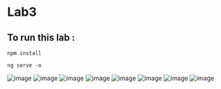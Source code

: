 # Lab3

## To run this lab : 
```
npm install
```
```
ng serve -o
```
![image](https://user-images.githubusercontent.com/93389016/165536864-27adf1c3-f5be-4c6d-a93b-87efdff143ef.png)
![image](https://user-images.githubusercontent.com/93389016/165536973-eea74737-43e4-4df9-992b-0536f9aa70df.png)
![image](https://user-images.githubusercontent.com/93389016/165537587-cf319176-5677-4849-b2be-43f0b4bef21f.png)
![image](https://user-images.githubusercontent.com/93389016/165537828-14b73073-9d64-48e8-b8ae-f44164345aee.png)
![image](https://user-images.githubusercontent.com/93389016/165537885-584e45ae-ac0d-435f-9afa-b7c42fea5bc2.png)
![image](https://user-images.githubusercontent.com/93389016/165537916-d6c9d9c9-a9d8-479b-8f98-d9e741a5d25a.png)
![image](https://user-images.githubusercontent.com/93389016/165538034-f912fb72-7712-4e00-a5dd-3338e5f18747.png)
![image](https://user-images.githubusercontent.com/93389016/165538114-7ce383a5-2df2-45d4-b3ba-b45562f09a5b.png)
